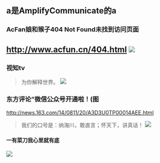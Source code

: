 ## a是AmplifyCommunicate的a
### AcFan娘和猴子404 Not Found未找到访问页面
http://www.acfun.cn/404.html
![](http://cdn.aixifan.com/dotnet/20130418/project/404/style/image/bg.png)
---
### 视知tv
>为你解释世界。
![](http://hiphotos.baidu.com/feed/pic/item/9f510fb30f2442a743a98ad2dd43ad4bd1130225.jpg)
### 东方评论”微信公众号开通啦！(图
http://news.163.com/14/0811/20/A3D3U0TP00014AEE.html
>我们的口号是：纳海川，敢直言；怀天下，讲真话！
![](http://afpimages.eastday.com/creative/PubDefault/9159/jfhueyrx.mpm_2014114.jpg)
#### 一有菜刀我心里就有底
![](http://n.sinaimg.cn/sinacn/w575h375/20180304/8823-fxipenm8270720.jpg)